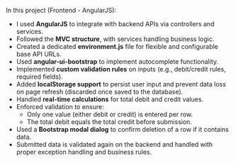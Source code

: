 In this project (Frontend - AngularJS):

- I used **AngularJS** to integrate with backend APIs via controllers and services.
- Followed the **MVC structure**, with services handling business logic.
- Created a dedicated **environment.js** file for flexible and configurable base API URLs.
- Used **angular-ui-bootstrap** to implement autocomplete functionality.
- Implemented **custom validation rules** on inputs (e.g., debit/credit rules, required fields).
- Added **localStorage support** to persist user input and prevent data loss on page refresh (discarded once saved to the database).
- Handled **real-time calculations** for total debit and credit values.
- Enforced validation to ensure:
  - Only one value (either debit or credit) is entered per row.
  - The total debit equals the total credit before submission.
- Used a **Bootstrap modal dialog** to confirm deletion of a row if it contains data.
- Submitted data is validated again on the backend and handled with proper exception handling and business rules.
